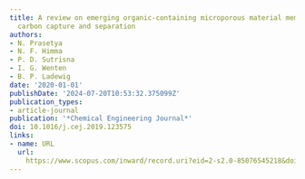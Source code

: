 ```yaml
---
title: A review on emerging organic-containing microporous material membranes for
  carbon capture and separation
authors:
- N. Prasetya
- N. F. Himma
- P. D. Sutrisna
- I. G. Wenten
- B. P. Ladewig
date: '2020-01-01'
publishDate: '2024-07-20T10:53:32.375099Z'
publication_types:
- article-journal
publication: '*Chemical Engineering Journal*'
doi: 10.1016/j.cej.2019.123575
links:
- name: URL
  url: 
    https://www.scopus.com/inward/record.uri?eid=2-s2.0-85076545218&doi=10.1016%2fj.cej.2019.123575&partnerID=40&md5=43c0dcafa109bbd24de9b84f1eac9f2b
---
```

